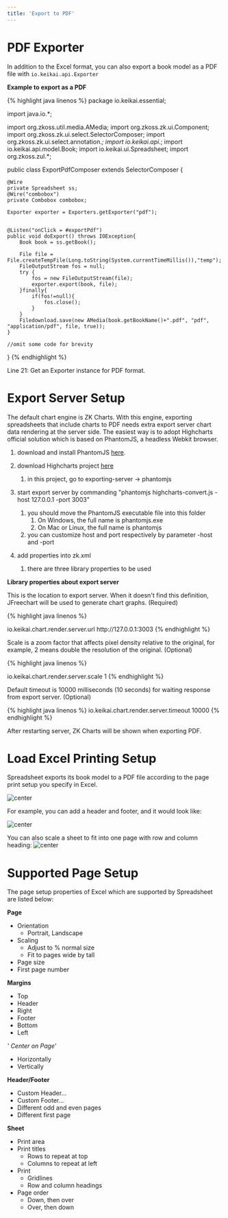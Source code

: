 ```yaml
---
title: 'Export to PDF'
---
```


# PDF Exporter

In addition to the Excel format, you can also export a book model as a
PDF file with `io.keikai.api.Exporter`

**Example to export as a PDF**

{% highlight java linenos %}
package io.keikai.essential;

import java.io.*;

import org.zkoss.util.media.AMedia;
import org.zkoss.zk.ui.Component;
import org.zkoss.zk.ui.select.SelectorComposer;
import org.zkoss.zk.ui.select.annotation.*;
import io.keikai.api.*;
import io.keikai.api.model.Book;
import io.keikai.ui.Spreadsheet;
import org.zkoss.zul.*;

public class ExportPdfComposer extends SelectorComposer<Component> {

    @Wire
    private Spreadsheet ss;
    @Wire("combobox")
    private Combobox combobox;

    Exporter exporter = Exporters.getExporter("pdf");
    
    
    @Listen("onClick = #exportPdf")
    public void doExport() throws IOException{
        Book book = ss.getBook();
        
        File file = File.createTempFile(Long.toString(System.currentTimeMillis()),"temp");
        FileOutputStream fos = null;
        try {
            fos = new FileOutputStream(file);
            exporter.export(book, file);
        }finally{
            if(fos!=null){
                fos.close();
            }
        }
        Filedownload.save(new AMedia(book.getBookName()+".pdf", "pdf", "application/pdf", file, true));
    }

    //omit some code for brevity
}
{% endhighlight %}

Line 21: Get an Exporter instance for PDF format.

# Export Server Setup

The default chart engine is ZK Charts. With this engine, 
exporting spreadsheets that include charts to PDF needs extra
export server chart data rendering at the server side. The easiest way
is to adopt Highcharts official solution which is based on PhantomJS, a
headless Webkit browser.

1.  download and install PhantomJS [here](http://phantomjs.org/download.html).
    
2.  download Highcharts project [here](http://www.highcharts.com/download)
    1.  in this project, go to exporting-server -\> phantomjs
3.  start export server by commanding "phantomjs highcharts-convert.js
    -host 127.0.0.1 -port 3003"
    1.  you should move the PhantomJS executable file into this folder
        1.  On Windows, the full name is phantomjs.exe
        2.  On Mac or Linux, the full name is phantomjs
    2.  you can customize host and port respectively by parameter -host
        and -port
4.  add properties into zk.xml
    1.  there are three library properties to be used

**Library properties about export server**

This is the location to export server. When it doesn't find this
definition, JFreechart will be used to generate chart graphs. (Required)

{% highlight java linenos %}

<library-property>
    <name>io.keikai.chart.render.server.url</name>
    <value>http://127.0.0.1:3003</value>
</library-property>
{% endhighlight %}

Scale is a zoom factor that affects pixel density relative to the
original, for example, 2 means double the resolution of the original.
(Optional)

{% highlight java linenos %}

<library-property>
    <name>io.keikai.chart.render.server.scale</name>
    <value>1</value>
</library-property>
{% endhighlight %}

Default timeout is 10000 milliseconds (10 seconds) for waiting response
from export server. (Optional)

{% highlight java linenos %}
<library-property>
    <name>io.keikai.chart.render.server.timeout</name>
    <value>10000</value>
</library-property>
{% endhighlight %}

After restarting server, ZK Charts will be shown when exporting PDF.

# Load Excel Printing Setup


Spreadsheet exports its book model to a PDF file according to the page
print setup you specify in Excel.

![center](/assets/images/dev-ref/ExcelPageSetup.png)

For example, you can add a header and footer, and it would look like:

![center](/assets/images/dev-ref/PdfExporting-HeaderFooter.png)

You can also scale a sheet to fit into one page with row and column
heading: ![center](/assets/images/dev-ref/PdfExporting-FitOnePage.png)

# Supported Page Setup

The page setup properties of Excel which are supported by Spreadsheet
are listed below:

**Page**

  - Orientation
      - Portrait, Landscape
  - Scaling
      - Adjust to % normal size
      - Fit to pages wide by tall
  - Page size
  - First page number

**Margins**

  - Top
  - Header
  - Right
  - Footer
  - Bottom
  - Left

*' Center on Page*'

  - Horizontally
  - Vertically

**Header/Footer**

  - Custom Header...
  - Custom Footer...
  - Different odd and even pages
  - Different first page

**Sheet**

  - Print area
  - Print titles
      - Rows to repeat at top
      - Columns to repeat at left
  - Print
      - Gridlines
      - Row and column headings
  - Page order
      - Down, then over
      - Over, then down
